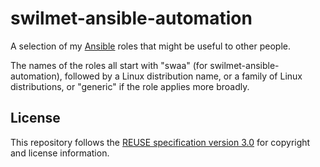 <!--
SPDX-FileCopyrightText: 2019-2021 Sébastien Wilmet <sebastien.wilmet@gmail.com>
SPDX-License-Identifier: GPL-3.0-or-later
-->

swilmet-ansible-automation
==========================

A selection of my [Ansible](https://www.ansible.com/) roles that might be
useful to other people.

The names of the roles all start with "swaa" (for swilmet-ansible-automation),
followed by a Linux distribution name, or a family of Linux distributions, or
"generic" if the role applies more broadly.

License
-------

This repository follows the
[REUSE specification version 3.0](https://reuse.software/spec/)
for copyright and license information.
